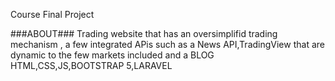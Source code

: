 Course Final Project 

###ABOUT###
Trading website that has an oversimplifid trading mechanism , a few integrated APis such as a News API,TradingView <iframes> that are dynamic to the few markets included  and a BLOG
HTML,CSS,JS,BOOTSTRAP 5,LARAVEL
